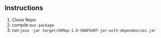 ## Instructions

1. Clone Repo
2. compile `mvn package`
3. run `java -jar target/SKMap-1.0-SNAPSHOT-jar-with-dependencies.jar`
